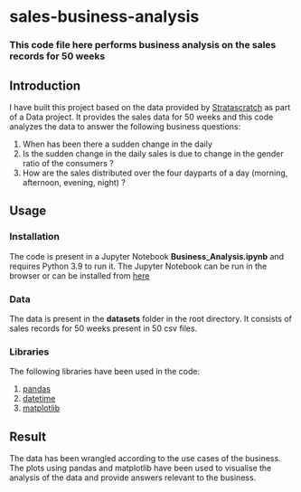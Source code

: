 # sales-business-analysis

### This code file here performs business analysis on the sales records for 50 weeks


## Introduction

I have built this project based on the data provided by [Stratascratch](https://www.stratascratch.com) as part of a Data project. It provides the sales data for 50 weeks and this code analyzes the data to answer the following business questions:

1. When has been there a sudden change in the daily
2. Is the sudden change in the daily sales is due to change in the gender ratio of the consumers ?
3. How are the sales distributed over the four dayparts of a day (morning, afternoon, evening, night) ?


## Usage

### Installation
The code is present in a Jupyter Notebook __Business_Analysis.ipynb__ and requires Python 3.9 to run it. The Jupyter Notebook can be run in the browser or can be installed from [here](https://jupyter.org)

### Data
The data is present in the __datasets__ folder in the root directory. It consists of sales records for 50 weeks present in 50 csv files.

### Libraries
The following libraries have been used in the code:
1. [pandas](https://pandas.pydata.org)
2. [datetime](https://docs.python.org/3/library/datetime.html)
3. [matplotlib](https://matplotlib.org)


## Result

The data has been wrangled according to the use cases of the business. The plots using pandas and matplotlib have been used to visualise the analysis of the data and provide answers relevant to the business.



